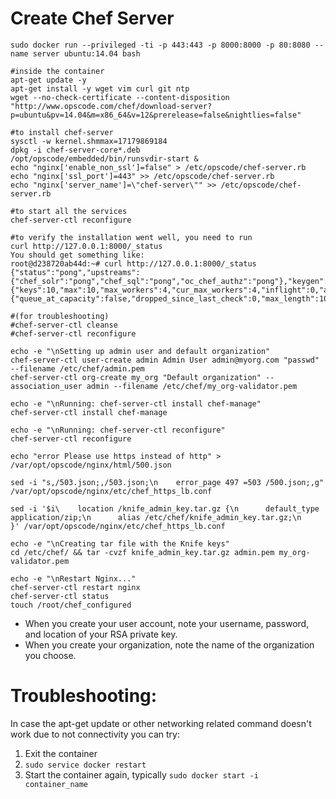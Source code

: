 
# Create Chef Server

```
sudo docker run --privileged -ti -p 443:443 -p 8000:8000 -p 80:8080 --name server ubuntu:14.04 bash 	
```


```
#inside the container
apt-get update -y 
apt-get install -y wget vim curl git ntp
wget --no-check-certificate --content-disposition "http://www.opscode.com/chef/download-server?p=ubuntu&pv=14.04&m=x86_64&v=12&prerelease=false&nightlies=false" 
```

```
#to install chef-server
sysctl -w kernel.shmmax=17179869184
dpkg -i chef-server-core*.deb 
/opt/opscode/embedded/bin/runsvdir-start &
echo "nginx['enable_non_ssl']=false" > /etc/opscode/chef-server.rb
echo "nginx['ssl_port']=443" >> /etc/opscode/chef-server.rb
echo "nginx['server_name']=\"chef-server\"" >> /etc/opscode/chef-server.rb
```

```
#to start all the services
chef-server-ctl reconfigure
```

```
#to verify the installation went well, you need to run
curl http://127.0.0.1:8000/_status
You should get something like:
root@d238720ab44d:~# curl http://127.0.0.1:8000/_status 
{"status":"pong","upstreams":{"chef_solr":"pong","chef_sql":"pong","oc_chef_authz":"pong"},"keygen":{"keys":10,"max":10,"max_workers":4,"cur_max_workers":4,"inflight":0,"avail_workers":4,"start_size":0},"analytics_queue":{"queue_at_capacity":false,"dropped_since_last_check":0,"max_length":10000,"last_recorded_length":0,"total_dropped":0,"check_count":9,"mailbox_length":0}}root@d238720ab44d:~# 

#(for troubleshooting)
#chef-server-ctl cleanse
#chef-server-ctl reconfigure
```

```
echo -e "\nSetting up admin user and default organization" 
chef-server-ctl user-create admin Admin User admin@myorg.com "passwd"  --filename /etc/chef/admin.pem 
chef-server-ctl org-create my_org "Default organization" --association_user admin --filename /etc/chef/my_org-validator.pem 
```

```
echo -e "\nRunning: chef-server-ctl install chef-manage" 
chef-server-ctl install chef-manage 

echo -e "\nRunning: chef-server-ctl reconfigure" 
chef-server-ctl reconfigure 

echo "error Please use https instead of http" > /var/opt/opscode/nginx/html/500.json

sed -i "s,/503.json;,/503.json;\n    error_page 497 =503 /500.json;,g" /var/opt/opscode/nginx/etc/chef_https_lb.conf 

sed -i '$i\    location /knife_admin_key.tar.gz {\n      default_type application/zip;\n      alias /etc/chef/knife_admin_key.tar.gz;\n    }' /var/opt/opscode/nginx/etc/chef_https_lb.conf 
```

```
echo -e "\nCreating tar file with the Knife keys" 
cd /etc/chef/ && tar -cvzf knife_admin_key.tar.gz admin.pem my_org-validator.pem 
```

```
echo -e "\nRestart Nginx..." 
chef-server-ctl restart nginx 
chef-server-ctl status 
touch /root/chef_configured 
```


- When you create your user account, note your username, password, and location of your RSA private key.
- When you create your organization, note the name of the organization you choose.


# Troubleshooting:
In case the apt-get update or other networking related command doesn't work due to not connectivity you can try:

1. Exit the container
2. ```sudo service docker restart```
3. Start the container again, typically ```sudo docker start -i container_name   ```

